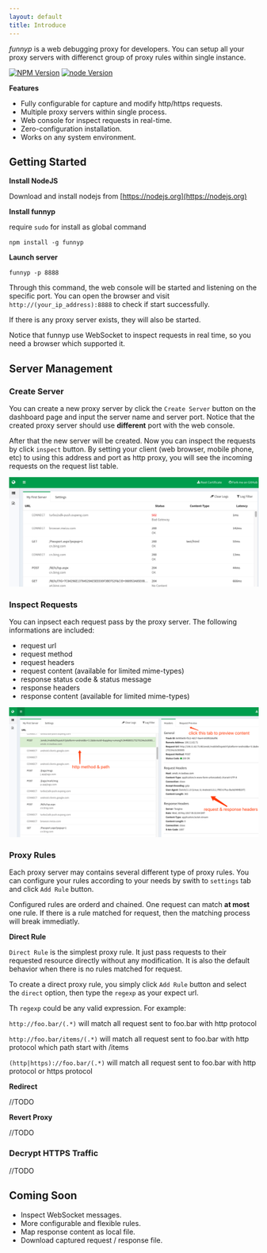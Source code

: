 ```yaml
---
layout: default
title: Introduce
---
```


_funnyp_ is a web debugging proxy for developers. You can setup all your proxy servers with differenct group of  proxy rules within single instance.


[![NPM Version](https://img.shields.io/npm/v/npm.svg?style=flat-square)](https://npmjs.org/package/funnyp)
[![node Version](https://img.shields.io/badge/node->=4.0.0-brightgreen.svg?style=flat-square)](http://nodejs.org/download/)


**Features**

* Fully configurable for capture and modify http/https requests.
* Multiple proxy servers within single process.
* Web console for inspect requests in real-time.
* Zero-configuration installation.
* Works on any system environment.

## Getting Started

**Install NodeJS**

Download and install nodejs from [https://nodejs.org](https://nodejs.org)

**Install funnyp**

require `sudo` for install as global command

    npm install -g funnyp

**Launch server**

```
funnyp -p 8888
```

Through this command, the web console will be started and listening on the specific port.
You can open the browser and visit `http://(your_ip_address):8888` to check if start successfully.

If there is any proxy server exists, they will also be started.

Notice that funnyp use WebSocket to inspect requests in real time, so you need a browser which supported it.

## Server Management

### Create Server

You can create a new proxy server by click the `Create Server` button on the dashboard page and input the server name and server port. Notice that the created proxy server should use **different** port with the web console.

After that the new server will be created. Now you can inspect the requests by click `inspect` button. By setting your client (web browser, mobile phone, etc) to using this address and port as http proxy, you will see the incoming requests on the request list table.

![requests](images/request_table.png)

### Inspect Requests

You can inpsect each request pass by the proxy server. The following informations are included:

* request url
* request method
* request headers
* request content (available for limited mime-types)
* response status code & status message
* response headers
* response content (available for limited mime-types)

![inspect request](images/inspect_request.png)


### Proxy Rules

Each proxy server may contains several different type of proxy rules. You can configure your rules according to your needs by swith to `settings` tab and click `Add Rule` button.

Configured rules are orderd and chained. One request can match **at most** one rule. If there is a rule matched for request, then the matching process will break immediatly.

**Direct Rule**

`Direct Rule` is the simplest proxy rule. It just pass requests to their requested resource directly without any modification. It is also the default behavior when there is no rules matched for request.

To create a direct proxy rule, you simply click `Add Rule` button and select the `direct` option, then type the `regexp` as your expect url. 

Th `regexp` could be any valid expression. For example:

`http://foo.bar/(.*)` will match all request sent to foo.bar with http protocol

`http://foo.bar/items/(.*)` will match all request sent to foo.bar with http protocol which path start with /items

`(http|https)://foo.bar/(.*)` will match all request sent to foo.bar with http protocol or https protocol

**Redirect**

//TODO



**Revert Proxy**

//TODO



### Decrypt HTTPS Traffic

//TODO

## Coming Soon

* Inspect WebSocket messages.
* More configurable and flexible rules.
* Map response content as local file.
* Download captured request / response file.

